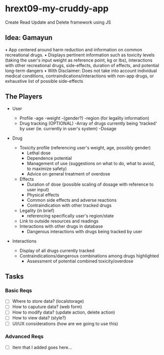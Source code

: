 # hrext09-my-cruddy-app
Create Read Update and Delete framework using JS

## Idea: Gamayun

• App centered around harm reduction and information on common recreational drugs.
• Displays pertinent information such as toxicity levels (taking the user's input
   weight as reference point, kg or lbs), interactions with other recreational
   drugs, side-effects, duration of effects, and potential long-term dangers
• With Disclaimer: Does not take into account individual medical conditions,
   contraindications/interactions with non-app drugs, or exhaustive list of
   possible side-effects

## The Players

 - User
   - Profile
     -age
     -weight
     -(gender?)
     -region (for legality information)
   - Drug tracking (OPTIONAL)
     -Array of drugs currently being 'tracked' by user (ie. currently in user's system)
     -Dosage

 - Drug
   - Toxicity profile (referencing user's weight, age, possibly gender)
     - Lethal dose
     - Dependence potential
     - Management of use (suggestions on what to do, what to avoid, to maximize safety)
     - Advice on general treatment of overdose
   - Effects
     - Duration of dose (possible scaling of dosage with reference to user input)
     - Physical effects
     - Common side effects and adverse reactions
     - Contraindication with other tracked drugs
   - Legality (in brief)
     - referencing specifically user's region/state
   - Link to outside resources and readings
   - Interactions with other drugs in database
     - Dangerous interactions with drugs being tracked by user

 - Interactions
   - Display of all drugs currently tracked
   - Contraindications/dangerous combinations among drugs highlighted
     - Assessment of potential combined toxicity/overdose

 ## Tasks

 ### Basic Reqs
- [ ] Where to store data? (localstorage)
- [ ] How to caputure data? (web form)
- [ ] How to modify data? (update action, delete action)
- [ ] How to view data? (style?)
- [ ] UI/UX considerations (how are we going to use this)

 ### Advanced Reqs
- [ ] Item that I added goes here...